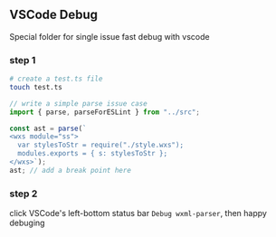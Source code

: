 ## VSCode Debug

Special folder for single issue fast debug with vscode

### step 1

```bash
# create a test.ts file
touch test.ts

```

```typescript
// write a simple parse issue case
import { parse, parseForESLint } from "../src";

const ast = parse(`
<wxs module="ss">
  var stylesToStr = require("./style.wxs");
  modules.exports = { s: stylesToStr };
</wxs>`);
ast; // add a break point here
```

### step 2

click VSCode's left-bottom status bar `Debug wxml-parser`, then happy debuging
